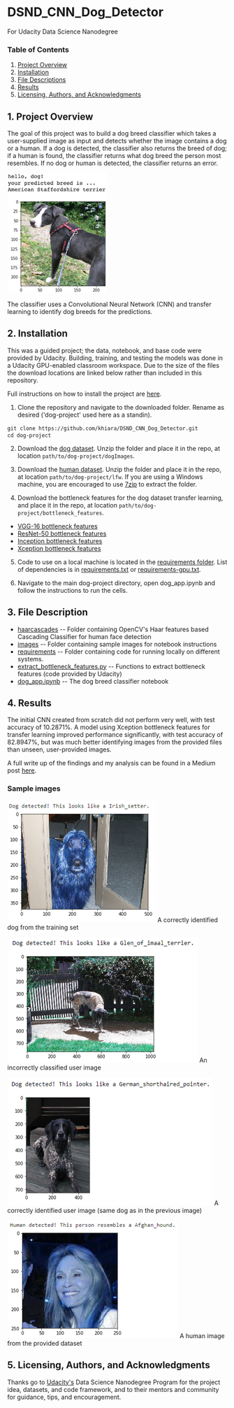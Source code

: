 # DSND_CNN_Dog_Detector
For Udacity Data Science Nanodegree

[//]: # (Image References)

[image1]: ./images/sample_dog_output.png "Sample Output"
[image2]: ./images/success_dog.PNG "Correct id"
[image3]: ./images/fail_dog.PNG "Incorrect id"
[image4]: ./images/success_dog2.PNG "Correct id"
[image5]: ./images/Afghan_Faye.PNG "Human"


### Table of Contents
  1. [Project Overview](#1--project-overview)
  2. [Installation](#2--installation)
  3. [File Descriptions](#3--file-descriptions)
  4. [Results](#4--results)
  5. [Licensing, Authors, and Acknowledgments](#5--licensing-authors-and-acknowledgments)

## 1. Project Overview
The goal of this project was to build a dog breed classifier which takes a user-supplied image as input and detects whether the image contains a dog or a human. If a dog is detected, the classifier also returns the breed of dog; if a human is found, the classifier returns what dog breed the person most resembles. If no dog or human is detected, the classifier returns an error.

![Sample Output][image1]

The classifier uses a Convolutional Neural Network (CNN) and transfer learning to identify dog breeds for the predictions. 

## 2. Installation
This was a guided project; the data, notebook, and base code were provided by Udacity. Building, training, and testing the models was done in a Udacity GPU-enabled classroom workspace. Due to the size of the files the download locations are linked below rather than included in this repository.  

Full instructions on how to install the project are [here](https://github.com/udacity/dog-project/blob/master/README.md).

1. Clone the repository and navigate to the downloaded folder. Rename as desired ('dog-project' used here as a standin).
```	
git clone https://github.com/khiara/DSND_CNN_Dog_Detector.git
cd dog-project
```
2. Download the [dog dataset](https://s3-us-west-1.amazonaws.com/udacity-aind/dog-project/dogImages.zip).  Unzip the folder and place it in the repo, at location `path/to/dog-project/dogImages`. 

3. Download the [human dataset](https://s3-us-west-1.amazonaws.com/udacity-aind/dog-project/lfw.zip).  Unzip the folder and place it in the repo, at location `path/to/dog-project/lfw`.  If you are using a Windows machine, you are encouraged to use [7zip](http://www.7-zip.org/) to extract the folder. 

4. Download the bottleneck features for the dog dataset transfer learning, and place it in the repo, at location `path/to/dog-project/bottleneck_features`.
* [VGG-16 bottleneck features](https://s3-us-west-1.amazonaws.com/udacity-aind/dog-project/DogVGG16Data.npz)  
* [ResNet-50 bottleneck features](https://s3-us-west-1.amazonaws.com/udacity-aind/dog-project/DogResnet50Data.npz)
* [Inception bottleneck features](https://s3-us-west-1.amazonaws.com/udacity-aind/dog-project/DogInceptionV3Data.npz)
* [Xception bottleneck features](https://s3-us-west-1.amazonaws.com/udacity-aind/dog-project/DogXceptionData.npz)

5. Code to use on a local machine is located in the [requirements folder](https://github.com/khiara/DSND_CNN_Dog_Detector/tree/main/requirements). List of dependencies is in [requirements.txt](https://github.com/khiara/DSND_CNN_Dog_Detector/blob/main/requirements/requirements.txt) or [requirements-gpu.txt](https://github.com/khiara/DSND_CNN_Dog_Detector/blob/main/requirements/requirements-gpu.txt).

6. Navigate to the main dog-project directory, open dog_app.ipynb and follow the instructions to run the cells.


## 3. File Description

* [haarcascades](https://github.com/khiara/DSND_CNN_Dog_Detector/tree/main/haarcascades) -- Folder containing OpenCV's Haar features based Cascading Classifier for human face detection
* [images](https://github.com/khiara/DSND_CNN_Dog_Detector/tree/main/images) -- Folder containing sample images for notebook instructions
* [requirements](https://github.com/khiara/DSND_CNN_Dog_Detector/tree/main/requirements) -- Folder containing code for running locally on different systems.
* [extract_bottleneck_features.py](https://github.com/khiara/DSND_CNN_Dog_Detector/blob/main/extract_bottleneck_features.py) -- Functions to extract bottleneck features (code provided by Udacity)
* [dog_app.ipynb](https://github.com/khiara/DSND_CNN_Dog_Detector/blob/main/dog_app.ipynb) -- The dog breed classifier notebook


## 4. Results
The initial CNN created from scratch did not perform very well, with test accuracy of 10.2871%. A model using Xception bottleneck features for transfer learning improved performance significantly, with test accuracy of 82.8947%, but was much better identifying images from the provided files than unseen, user-provided images.

A full write up of the findings and my analysis can be found in a Medium post [here](https://medium.com/@k.chinn/identifying-dog-breeds-from-photos-using-cnns-and-transfer-learning-beee3ec065d8).          

### Sample images

![Correct id][image2]     A correctly identified dog from the training set  

![Incorrect id][image3]    An incorrectly classified user image

![Correct id][image4]     A correctly identified user image (same dog as in the previous image)

![Human][image5]    A human image from the provided dataset



## 5. Licensing, Authors, and Acknowledgments
Thanks go to [Udacity's](https://Udacity.com) Data Science Nanodegree Program for the project idea, datasets, and code framework, and to their mentors and community for guidance, tips, and encouragement. 

